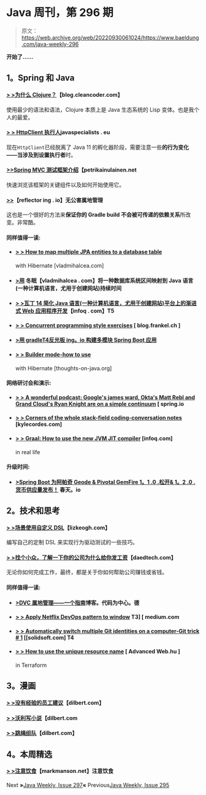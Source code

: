 # Java 周刊，第 296 期

> 原文：<https://web.archive.org/web/20220930061024/https://www.baeldung.com/java-weekly-296>

**开始了……**

## 1。Spring 和 Java

#### [> >为什么 Clojure？](https://web.archive.org/web/20221208143837/http://blog.cleancoder.com/uncle-bob/2019/08/22/WhyClojure.html)【blog.cleancoder.com】

使用最少的语法和语法，Clojure 本质上是 Java 生态系统的 Lisp 变体。也是我个人的最爱。

#### [> > HttpClient 执行人](https://web.archive.org/web/20221208143837/https://www.javaspecialists.eu/archive/Issue271.html)javaspecialists . eu

现在`HttpClient`已经脱离了 Java 11 的孵化器阶段，需要注意一些**的行为变化——当涉及到设置执行者**时。

#### [>>Spring MVC 测试框架介绍](https://web.archive.org/web/20221208143837/https://www.petrikainulainen.net/programming/testing/introduction-to-spring-mvc-test-framework/)【petrikainulainen.net

快速浏览该框架的关键组件以及如何开始使用它。

#### [>>](https://web.archive.org/web/20221208143837/https://reflectoring.io/gradle-pollution-free-dependencies/)【reflector ing . io】无公害属地管理

这也是一个很好的方法来**保证你的 Gradle build 不会被可传递的依赖关系**所改变。非常酷。

#### 同样值得一读:

*   #### [> > How to map multiple JPA entities to a database table](https://web.archive.org/web/20221208143837/https://vladmihalcea.com/map-multiple-jpa-entities-one-table-hibernate/)

    with Hibernate [vladmihalcea.com]
*   #### [>用](https://web.archive.org/web/20221208143837/https://vladmihalcea.com/map-postgresql-interval-java-duration-hibernate/) 冬眠【vladmihalcea . com】将一种数据库系统区间映射到 Java 语言(一种计算机语言，尤用于创建网站)持续时间

*   #### [**> >瓦丁 14 简化 Java 语言(一种计算机语言，尤用于创建网站)平台上的渐进式 Web 应用程序开发**](https://web.archive.org/web/20221208143837/https://www.infoq.com/news/2019/08/vaadin-releases-lts-version-14/?utm_campaign=infoq_content&utm_source=infoq&utm_medium=feed&utm_term=Java)【infoq . com】T5

*   #### [> > Concurrent programming style exercises](https://web.archive.org/web/20221208143837/https://blog.frankel.ch/exercises-programming-style/16/) [ blog.frankel.ch ]

*   #### [**>用 gradle**T4反光板 ing。io 构建多模块 Spring Boot 应用](https://web.archive.org/web/20221208143837/https://reflectoring.io/spring-boot-gradle-multi-module/)

*   #### [**> > Builder mode-how to use**](https://web.archive.org/web/20221208143837/https://thoughts-on-java.org/builder-pattern-hibernate/)

    with Hibernate [thoughts-on-java.org]

#### 网络研讨会和演示:

*   #### [> > A wonderful podcast: Google's james ward, Okta's Matt Rebl and Grand Cloud's Ryan Knight are on a simple continuum](https://web.archive.org/web/20221208143837/https://spring.io/blog/2019/08/23/a-bootiful-podcast-google-s-james-ward-okta-s-matt-raible-and-grand-cloud-s-ryan-knight-on-the-simplicity-continuum) [ spring.io

*   #### [**> > Corners of the whole stack-field coding-conversation notes**](https://web.archive.org/web/20221208143837/https://kylecordes.com/2019/full-stack-angular-live-coding-talk-notes) [kylecordes.com]

*   #### [**> > Graal: How to use the new JVM JIT compiler**](https://web.archive.org/web/20221208143837/https://www.infoq.com/presentations/graal-jvm-jit/) [infoq.com]

    in real life

#### 升级时间:

*   #### [>Spring Boot 为阿帕奇 Geode & Pivotal GemFire 1。1 .0 .松开& 1。2 .0 .货币供应量发布！](https://web.archive.org/web/20221208143837/https://spring.io/blog/2019/08/23/spring-boot-for-apache-geode-pivotal-gemfire-1-1-0-release-1-2-0-m1-released) 春天。io

## 2。技术和思考

#### [> >场景使用自定义 DSL](https://web.archive.org/web/20221208143837/https://lizkeogh.com/2019/08/27/scenarios-using-custom-dsls/)【lizkeogh.com】

编写自己的定制 DSL 来实现行为驱动测试的一些技巧。

#### [> >找个小众，了解一下你的公司为什么给你发工资](https://web.archive.org/web/20221208143837/https://daedtech.com/to-find-a-niche-learn-why-your-company-pays-your-salary/)【daedtech.com】

无论你如何完成工作，最终，都是关于你如何帮助公司赚钱或省钱。

#### 同样值得一读:

*   #### [>DVC 属地管理——一个指南](https://web.archive.org/web/20221208143837/https://blog.codecentric.de/en/2019/08/dvc-dependency-management/)博客。代码为中心。德

*   #### [> > Apply Netflix DevOps pattern to window](https://web.archive.org/web/20221208143837/https://medium.com/netflix-techblog/applying-netflix-devops-patterns-to-windows-2a57f2dbbf79) T3] [ medium.com

*   #### [> > Automatically switch multiple Git identities on a computer-Git trick # 1](https://web.archive.org/web/20221208143837/https://solidsoft.wordpress.com/2019/08/27/auto-switchable-multiple-git-identities-on-one-computer-git-tricks-1/) [[solidsoft.com] T4

*   #### [> > How to use the unique resource name](https://web.archive.org/web/20221208143837/https://advancedweb.hu/2019/08/27/terraform_unique_names/) [ Advanced Web.hu ]

    in Terraform

## 3。漫画

#### [> >没有经验的员工建议](https://web.archive.org/web/20221208143837/https://dilbert.com/strip/2019-08-28)【dilbert.com】

#### [> >沃利写小说](https://web.archive.org/web/20221208143837/https://dilbert.com/strip/2019-08-25)【dilbert.com

#### [> >跳绳组队](https://web.archive.org/web/20221208143837/https://dilbert.com/strip/2019-08-27)【dilbert.com】

## 4。本周精选

#### [**> >注意饮食**](https://web.archive.org/web/20221208143837/https://markmanson.net/attention-diet)【markmanson.net】注意饮食

Next **»**[Java Weekly, Issue 297](/web/20221208143837/https://www.baeldung.com/java-weekly-297)**«** Previous[Java Weekly, Issue 295](/web/20221208143837/https://www.baeldung.com/java-weekly-295)